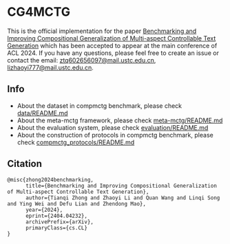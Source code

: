 # CG4MCTG
This is the official implementation for the paper [Benchmarking and Improving Compositional Generalization of Multi-aspect Controllable Text Generation](https://arxiv.org/pdf/2404.04232.pdf) which has been accepted to appear at the main conference of ACL 2024. If you have any questions, please feel free to create an issue or contact the email: ztq602656097@mail.ustc.edu.cn, lizhaoyi777@mail.ustc.edu.cn.

## Info
- About the dataset in compmctg benchmark, please check [data/README.md](https://github.com/tqzhong/CG4MCTG/tree/main/data)
- About the meta-mctg framework, please check [meta-mctg/README.md](https://github.com/tqzhong/CG4MCTG/tree/main/meta-mctg)
- About the evaluation system, please check [evaluation/README.md](https://github.com/tqzhong/CG4MCTG/tree/main/evaluation)
- About the construction of protocols in compmctg benchmark, please check [compmctg_protocols/README.md](https://github.com/Zhaoyi-Li21/compmctg_protocols)


## Citation
```
@misc{zhong2024benchmarking,
      title={Benchmarking and Improving Compositional Generalization of Multi-aspect Controllable Text Generation}, 
      author={Tianqi Zhong and Zhaoyi Li and Quan Wang and Linqi Song and Ying Wei and Defu Lian and Zhendong Mao},
      year={2024},
      eprint={2404.04232},
      archivePrefix={arXiv},
      primaryClass={cs.CL}
}
```
